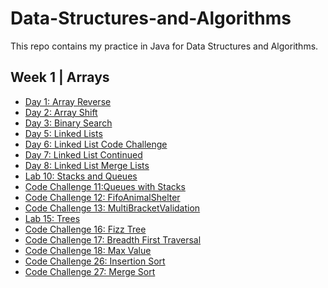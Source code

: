 # Data-Structures-and-Algorithms
This repo contains my practice in Java for Data Structures and Algorithms.

## Week 1 | Arrays
- [Day 1: Array Reverse]()
- [Day 2: Array Shift](./assets/README/insertShiftArr.md)
- [Day 3: Binary Search](./assets/README/binarySearch.md)
- [Day 5: Linked Lists](./assets/README/linkedlists.md)
- [Day 6: Linked List Code Challenge](./assets/README/linkedlistsContinued.md)
- [Day 7: Linked List Continued](./assets/README/linkedListNth.md)
- [Day 8: Linked List Merge Lists](./assets/README/linkedMergeLists.md)
- [Lab 10: Stacks and Queues](./assets/README/stacksandqueues.md)
- [Code Challenge 11:Queues with Stacks](./assets/README/queuesWithStacks.md)
- [Code Challenge 12: FifoAnimalShelter](./assets/README/animalshelter.md)
- [Code Challenge 13: MultiBracketValidation](./assets/README/bracketvalidation.md)
- [Lab 15: Trees](./assets/README/trees.md)
- [Code Challenge 16: Fizz Tree](./assets/README/fizzTree.md)
- [Code Challenge 17: Breadth First Traversal](./assets/README/trees.md)
- [Code Challenge 18: Max Value](./assets/README/trees.md)
- [Code Challenge 26: Insertion Sort](./assets/README/insertionSort.md)
- [Code Challenge 27: Merge Sort](./assets/README/mergeSort.md)